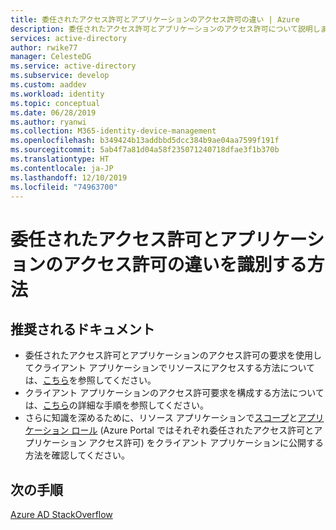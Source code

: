 ```yaml
---
title: 委任されたアクセス許可とアプリケーションのアクセス許可の違い | Azure
description: 委任されたアクセス許可とアプリケーションのアクセス許可について説明します。また、Azure AD で開発中のアプリケーションに関して、これらのアクセス許可をクライアントで使用する方法とリソースで公開する方法について説明します
services: active-directory
author: rwike77
manager: CelesteDG
ms.service: active-directory
ms.subservice: develop
ms.custom: aaddev
ms.workload: identity
ms.topic: conceptual
ms.date: 06/28/2019
ms.author: ryanwi
ms.collection: M365-identity-device-management
ms.openlocfilehash: b349424b13addbbd5dcc384b9ae04aa7599f191f
ms.sourcegitcommit: 5ab4f7a81d04a58f235071240718dfae3f1b370b
ms.translationtype: HT
ms.contentlocale: ja-JP
ms.lasthandoff: 12/10/2019
ms.locfileid: "74963700"
---
```

# <a name="how-to-recognize-differences-between-delegated-and-application-permissions"></a>委任されたアクセス許可とアプリケーションのアクセス許可の違いを識別する方法

## <a name="recommended-documents"></a>推奨されるドキュメント

- 委任されたアクセス許可とアプリケーションのアクセス許可の要求を使用してクライアント アプリケーションでリソースにアクセスする方法については、[こちら](developer-glossary.md#permissions)を参照してください。
- クライアント アプリケーションのアクセス許可要求を構成する方法については、[こちら](quickstart-configure-app-access-web-apis.md)の詳細な手順を参照してください。
- さらに知識を深めるために、リソース アプリケーションで[スコープ](developer-glossary.md#scopes)と[アプリケーション ロール](developer-glossary.md#roles) (Azure Portal ではそれぞれ委任されたアクセス許可とアプリケーション アクセス許可) をクライアント アプリケーションに公開する方法を確認してください。 

## <a name="next-steps"></a>次の手順
[Azure AD StackOverflow](https://stackoverflow.com/questions/tagged/azure-active-directory)

